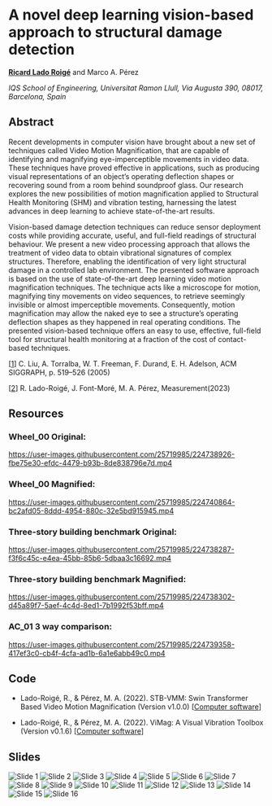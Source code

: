 # A novel deep learning vision-based approach to structural damage detection
[**Ricard Lado Roigé**](https://github.com/rlado) and Marco A. Pérez

*IQS School of Engineering, Universitat Ramon Llull, Via Augusta 390, 08017, Barcelona, Spain*

## Abstract

Recent developments in computer vision have brought about a new set of techniques called Video Motion Magnification, that are capable of identifying and magnifying eye-imperceptible movements in video data. These techniques have proved effective in applications, such as producing visual representations of an object’s operating deflection shapes or recovering sound from a room behind soundproof glass. Our research explores the new possibilities of motion magnification applied to Structural Health Monitoring (SHM) and vibration testing, harnessing the latest advances in deep learning to achieve state-of-the-art results.

Vision-based damage detection techniques can reduce sensor deployment costs while providing accurate, useful, and full-field readings of structural behaviour. We present a new video processing approach that allows the treatment of video data to obtain vibrational signatures of complex structures. Therefore, enabling the identification of very light structural damage in a controlled lab environment. The presented software approach is based on the use of state-of-the-art deep learning video motion magnification techniques. The technique acts like a microscope for motion, magnifying tiny movements on video sequences, to retrieve seemingly invisible or almost imperceptible movements. Consequently, motion magnification may allow the naked eye to see a structure’s operating deflection shapes as they happened in real operating conditions. The presented vision-based technique offers an easy to use, effective, full-field tool for structural health monitoring at a fraction of the cost of contact-based techniques.

[[1](https://dl.acm.org/doi/10.1145/1073204.1073223)] C. Liu, A. Torralba, W. T. Freeman, F. Durand, E. H. Adelson, ACM SIGGRAPH,  p. 519–526 (2005)

[[2](https://doi.org/10.1016/j.measurement.2022.112218)] R. Lado-Roigé, J. Font-Moré, M. A. Pérez, Measurement(2023)

## Resources

### Wheel_00 Original:

https://user-images.githubusercontent.com/25719985/224738926-fbe75e30-efdc-4479-b93b-8de838796e7d.mp4

### Wheel_00 Magnified:

https://user-images.githubusercontent.com/25719985/224740864-bc2afd05-8ddd-4954-880c-32e5bd915945.mp4

### Three-story building benchmark Original:

https://user-images.githubusercontent.com/25719985/224738287-f3f6c45c-e4ea-45bb-85b6-5dbaa3c16692.mp4

### Three-story building benchmark Magnified:

https://user-images.githubusercontent.com/25719985/224738302-d45a89f7-5aef-4c4d-8ed1-7b1992f53bff.mp4

### AC_01 3 way comparison:

https://user-images.githubusercontent.com/25719985/224739358-417ef3c0-cb4f-4cfa-ad1b-6a1e6abb49c0.mp4

## Code

- Lado-Roigé, R., & Pérez, M. A. (2022). STB-VMM: Swin Transformer Based Video Motion Magnification (Version v1.0.0) [[Computer software](https://github.com/RLado/STB-VMM)]

- Lado-Roigé, R., & Pérez, M. A. (2022). ViMag: A Visual Vibration Toolbox (Version v0.1.6) [[Computer software](https://github.com/RLado/ViMag)]

## Slides
![Slide 1](Assets/img0.png)
![Slide 2](Assets/img1.png)
![Slide 3](Assets/img2.png)
![Slide 4](Assets/img3.png)
![Slide 5](Assets/img4.png)
![Slide 6](Assets/img5.png)
![Slide 7](Assets/img6.png)
![Slide 8](Assets/img7.png)
![Slide 9](Assets/img8.png)
![Slide 10](Assets/img9.png)
![Slide 11](Assets/img10.png)
![Slide 12](Assets/img11.png)
![Slide 13](Assets/img12.png)
![Slide 14](Assets/img13.png)
![Slide 15](Assets/img14.png)
![Slide 16](Assets/img15.png)
